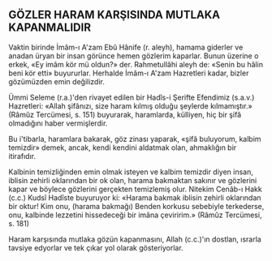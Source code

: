 ## GÖZLER HARAM KARŞISINDA MUTLAKA KAPANMALIDIR

Vaktin birinde İmâm-ı A'zam Ebû Hânife (r. aleyh), hamama giderler ve anadan üryan bir insan görünce hemen gözlerim kaparlar. Bunun üzerine o erkek, «Ey imâm kör mü oldun?» der. Rahmetullâhi aleyh de: «Senin bu hâlin beni kör etti» buyururlar. Herhalde İmâm-ı A'zam Hazret­leri kadar, bizler gözümüzden emin değilizdir.

Ümmi Seleme (r.a.)'den rivayet edilen bir Hadîs-i Şerifte Efendimiz (s.a.v.) Hazretleri: «Allah şifânızı, size haram kılmış olduğu şeylerde kılmamıştır.» (Râmûz Tercümesi, s. 151) buyurarak, ha­ramlarda, külliyen, hiç bir şifâ olmadığını haber vermişlerdir.

Bu i'tibarla, haramlara bakarak, göz zinası yaparak, «şifâ buluyorum, kalbim temizdir» demek, ancak, kendi kendini aldatmak olan, ahmak­lığın bir itirafıdır.

Kalbinin temizliğinden emin olmak isteyen ve kalbim temizdir diyen insan, iblisin zehirli ok­larından bir ok olan, harama bakmaktan sakı­nır ve gözlerini kapar ve böylece gözlerini gerçekten temizlemiş olur. Nitekim Cenâb-ı Hakk (c.c.) Kudsî Hadîste buyuruyor ki: «Harama bak­mak iblisin zehirli oklarından bir oktur! Kim onu, (harama bakmağı) Benden korkusu sebebiyle terkederse, onu, kalbinde lezzetini hissedeceği bir imâna çeviririm.» (Râmûz Tercümesi, s. 181)

Haram karşısında mutlaka gözün kapanma­sını, Allah (c.c.)'ın dostlan, ısrarla tavsiye edyorlar ve tek çıkar yol olarak gösteriyorlar.
